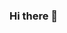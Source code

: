 ### Hi there 👋

<!--
**zehradata/zehradata** is a ✨ _special_ ✨ repository because its `README.md` (this file) appears on your GitHub profile.

Here are some ideas to get you started:

- 🔭 I’m currently working on ...
- 🌱 I’m currently learning ...
- 👯 I’m looking to collaborate on ...
- 🤔 I’m looking for help with ...
- 💬 Ask me about ...
- 📫 How to reach me: ...
- 😄 Pronouns: ...
- ⚡ Fun fact: ...
# Zehra Ilpek

London, England
Email: zehraiilpek@gmail.com
Contact Number: +447557148031
LinkedIn:linkedin.com/in/zehra-ilpek-862b8b180

## Summary

I am a motivated professional looking to transition into the field of data science. With a background in Nuclear Medicine Physicist, I have developed a strong foundation in analytical thinking, problem-solving, and attention to detail. In pursuit of my career change, I have completed HyperionDev's Data Science Bootcamp. During this program, I gained hands-on experience with Python, Machine learning, Data Visualization, Natural Language Processing (NLP), and Jupyter Notebook. I am a collaborative team player who is dedicated to continuous learning and professional growth. Overall, I am confident that my background and passion for data science make me a strong candidate for any data science position.

## Skills & Achievements

- Scientific thinking
- Data visualization
- Radiation Safety
- Jupyter Notebook
- Dosimetry
- Laboratory Management
- Python
- Machine Learning
- Problem-Solving
- Health and Safety
- Risk assessments
- Gamma SPECT/CT
- HTML, CSS
- Gaussian 03W
- Collaboration and Teamwork

## Professional Experience

### Bursa Health Directorate - Programmer, Turkey (Sept 2020 - July 2022)

...

### Kayseri State Hospital - Health and Safety Specialist (Sept 2014 - Sept 2015)

...

### Kayseri State Hospital - Nuclear Medicine Physicist (March 2009 - Sept 2014)

...

### Sivas Sizir High School (Sept 2008 - March 2009)

...

## Education & Training

- Hyperion Development Skills Bootcamp in Data Science (March 2023 - July 2023)
- ESOL English Course, London South East Colleges (September 2022 - July 2023)
- Level 1 Health and Social Care, Southwark College, London (September 2022 - January 2023)

...

## Interests & Hobbies

- Travel
- Language learning
- Photography
- Outdoor Activities

[![Github Badge](https://img.shields.io/badge/-Github-000?style=quare&labelColor=000&logo=Github&logoColor=white&link=link)](link) 


